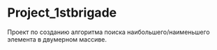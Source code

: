 # Project_1stbrigade
Проект по созданию алгоритма поиска наибольшего/наименьшего элемента в двумерном массиве.
